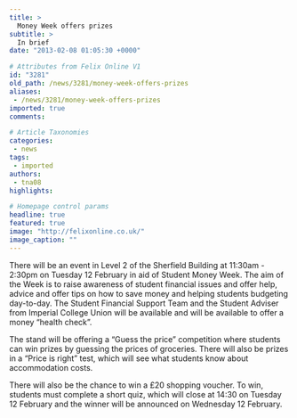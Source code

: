 ```yaml
---
title: >
  Money Week offers prizes
subtitle: >
  In brief
date: "2013-02-08 01:05:30 +0000"

# Attributes from Felix Online V1
id: "3281"
old_path: /news/3281/money-week-offers-prizes
aliases:
 - /news/3281/money-week-offers-prizes
imported: true
comments:

# Article Taxonomies
categories:
 - news
tags:
 - imported
authors:
 - tna08
highlights:

# Homepage control params
headline: true
featured: true
image: "http://felixonline.co.uk/"
image_caption: ""
---
```


There will be an event in Level 2 of the Sherfield Building at 11:30am - 2:30pm on Tuesday 12 February in aid of Student Money Week. The aim of the Week is to raise awareness of student financial issues and offer help, advice and offer tips on how to save money and helping students budgeting day-to-day. The Student Financial Support Team and the Student Adviser from Imperial College Union will be available and will be available to offer a money “health check”.

The stand will be offering a “Guess the price” competition where students can win prizes by guessing the prices of groceries. There will also be prizes in a “Price is right” test, which will see what students know about accommodation costs.

There will also be the chance to win a £20 shopping voucher. To win, students must complete a short quiz, which will close at 14:30 on Tuesday 12 February and the winner will be announced on Wednesday 12 February.
